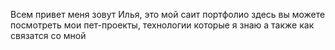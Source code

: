 Всем привет меня зовут Илья, это мой саит портфолио здесь вы можете посмотреть мои пет-проекты, технологии которые я знаю а также как связатся со мной
